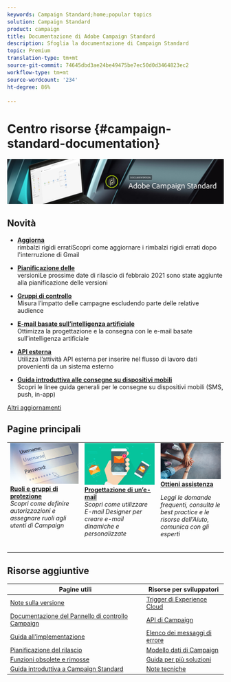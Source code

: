 ```yaml
---
keywords: Campaign Standard;home;popular topics
solution: Campaign Standard
product: campaign
title: Documentazione di Adobe Campaign Standard
description: Sfoglia la documentazione di Campaign Standard
topic: Premium
translation-type: tm+mt
source-git-commit: 74645dbd3ae24be49475be7ec50d0d3464823ec2
workflow-type: tm+mt
source-wordcount: '234'
ht-degree: 86%

---
```



# Centro risorse {#campaign-standard-documentation}

![](start/using/assets/do-not-localize/banner_acs_doc.jpg)

## Novità

* **[Aggiorna ](https://helpx.adobe.com/campaign/kb/update-bounce-qualification.html)**<br/> rimbalzi rigidi erratiScopri come aggiornare i rimbalzi rigidi errati dopo l&#39;interruzione di Gmail

* **[Pianificazione delle ](rn/using/release-planning.md)**<br/> versioniLe prossime date di rilascio di febbraio 2021 sono state aggiunte alla pianificazione delle versioni

* **[Gruppi di controllo](sending/using/control-group.md)**<br/> 
Misura l’impatto delle campagne escludendo parte delle relative audience

* **[E-mail basate sull’intelligenza artificiale](sending/using/predictive.md)**<br/> Ottimizza la progettazione e la consegna con le e-mail basate sull’intelligenza artificiale

* **[API esterna](automating/using/external-api.md)**<br/> Utilizza l’attività API esterna per inserire nel flusso di lavoro dati provenienti da un sistema esterno

* **[Guida introduttiva alle consegne su dispositivi mobili](https://helpx.adobe.com/it/campaign/kb/acs-mobile.html)**<br/> Scopri le linee guida generali per le consegne su dispositivi mobili (SMS, push, in-app)

[Altri aggiornamenti](rn/using/documentation-updates.md)

## Pagine principali

<table>
<tr>
  <td valign="top">
    <a href="administration/using/about-access-management.md">
      <img alt="Ruoli" src="start/using/assets/roles.png"/>
    </a>
    <div>
    <a href="administration/using/about-access-management.md"><strong>Ruoli e gruppi di protezione</strong></a>
    </div>
    <em>Scopri come definire autorizzazioni e assegnare ruoli agli utenti di Campaign</em>
    <br>
  </td>
  <td valign="top">
    <a href="designing/using/designing-content-in-adobe-campaign.md">
      <img alt="Finestra di progettazione e-mail" src="start/using/assets/design.png" />
    </a>
    <div>
    <a href="designing/using/designing-content-in-adobe-campaign.md"><strong>Progettazione di un’e-mail</strong></a>
    </div>
    <em>Scopri come utilizzare E-mail Designer per creare e-mail dinamiche e personalizzate</em>
    <br>
  </td>
  <td valign="top">
       <img alt="Assistenza" src="start/using/assets/do-not-localize/help.jpeg" />
    <div><a href="https://helpx.adobe.com/it/campaign/kb/ac-support.html">
    <strong>Ottieni assistenza</strong></a>
    </div>
    <p><em>Leggi le domande frequenti, consulta le best practice e le risorse dell’Aiuto, comunica con gli esperti</em></p>
    <br>
  </td>
</tr>
</table>

## Risorse aggiuntive

| Pagine utili | Risorse per sviluppatori |
|---|---|
| [Note sulla versione](rn/using/release-notes.md) | [Trigger di Experience Cloud](integrating/using/about-adobe-experience-cloud-triggers.md) |
| [Documentazione del Pannello di controllo Campaign](https://docs.adobe.com/content/help/it-IT/control-panel/using/control-panel-home.html) | [API di Campaign](api/using/get-started-apis.md) |
| [Guida all’implementazione](https://helpx.adobe.com/it/campaign/kb/campaign-standard-implementation-guide.html) | [Elenco dei messaggi di errore](https://docs.adobe.com/content/help/en/campaign-classic/technicalresources/error_messages/error_codes.html) |
| [Pianificazione del rilascio](rn/using/release-planning.md) | [Modello dati di Campaign](developing/using/datamodel-introduction.md) |
| [Funzioni obsolete e rimosse](rn/using/deprecated-features.md) | [Guida per più soluzioni](integrating/using/get-started-campaign-integrations.md) |
| [Guida introduttiva a Campaign Standard](start/using/about-campaign-standard.md) | [Note tecniche](https://helpx.adobe.com/campaign/kb/acs-article-list.html) |
